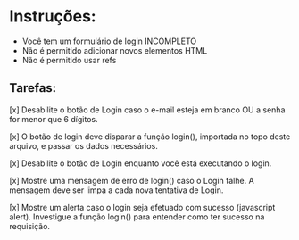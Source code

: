 # Instruções:
 * Você tem um formulário de login INCOMPLETO
 * Não é permitido adicionar novos elementos HTML
 * Não é permitido usar refs

## Tarefas:
 [x] Desabilite o botão de Login caso o e-mail esteja em branco OU a senha for menor que 6 dígitos.
 
 [x] O botão de login deve disparar a função login(), importada no topo deste arquivo, e passar os dados necessários.
 
 [x] Desabilite o botão de Login enquanto você está executando o login.
 
 [x] Mostre uma mensagem de erro de login() caso o Login falhe. A mensagem deve ser limpa a cada nova tentativa de Login.
 
 [x] Mostre um alerta caso o login seja efetuado com sucesso (javascript alert). Investigue a função login() para entender como ter sucesso na requisição.
